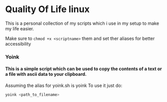 # Quality Of Life linux

This is a personal collection of my scripts which i use in my setup to make my life easier.

Make sure to ``chmod +x <scriptname>`` them and set ther aliases for better accessibility
### Yoink 
#### This is a simple script which can be used to copy the contents of a text or a file with ascii data to your clipboard.
Assuming the alias for yoink.sh is yoink
To use it just do:
```bash
yoink <path_to_filename>

```
